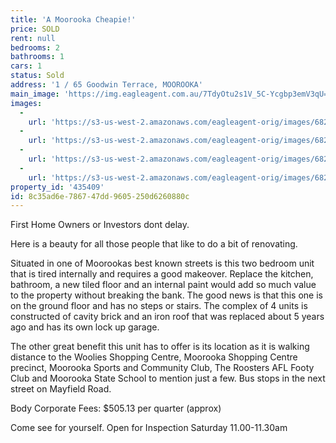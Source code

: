 ```yaml
---
title: 'A Moorooka Cheapie!'
price: SOLD
rent: null
bedrooms: 2
bathrooms: 1
cars: 1
status: Sold
address: '1 / 65 Goodwin Terrace, MOOROOKA'
main_image: 'https://img.eagleagent.com.au/7TdyOtu2s1V_5C-Ycgbp3emV3qU=/1280x854/smart/https://s3-us-west-2.amazonaws.com/eagleagent-orig/images/6824253/113788715-image-M.jpg'
images:
  -
    url: 'https://s3-us-west-2.amazonaws.com/eagleagent-orig/images/6824256/113788715-image-C.jpg'
  -
    url: 'https://s3-us-west-2.amazonaws.com/eagleagent-orig/images/6824255/113788715-image-B.jpg'
  -
    url: 'https://s3-us-west-2.amazonaws.com/eagleagent-orig/images/6824254/113788715-image-A.jpg'
  -
    url: 'https://s3-us-west-2.amazonaws.com/eagleagent-orig/images/6824253/113788715-image-M.jpg'
property_id: '435409'
id: 8c35ad6e-7867-47dd-9605-250d6260880c
---
```

First Home Owners or Investors dont delay.

Here is a beauty for all those people that like to do a bit of renovating.

Situated in one of Moorookas best known streets is this two bedroom unit that is tired internally and requires a good makeover. Replace the kitchen, bathroom, a new tiled floor and an internal paint would add so much value to the property without breaking the bank. The good news is that this one is on the ground floor and has no steps or stairs. The complex of 4 units is constructed of cavity brick and an iron roof that was replaced about 5 years ago and has its own lock up garage.

The other great benefit this unit has to offer is its location as it is walking distance to the Woolies Shopping Centre, Moorooka Shopping Centre precinct, Moorooka Sports and Community Club, The Roosters AFL Footy Club and Moorooka State School to mention just a few. Bus stops in the next street on Mayfield Road.

Body Corporate Fees: $505.13 per quarter (approx)

Come see for yourself. Open for Inspection Saturday 11.00-11.30am